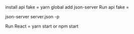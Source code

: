 install api fake = yarn global add json-server
Run api fake = 

json-server server.json -p 



Run React = yarn start or npm start
